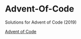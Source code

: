 # Advent-Of-Code
Solutions for Advent of Code (2019)

<a href="https://adventofcode.com/2019">Advent of Code</a>